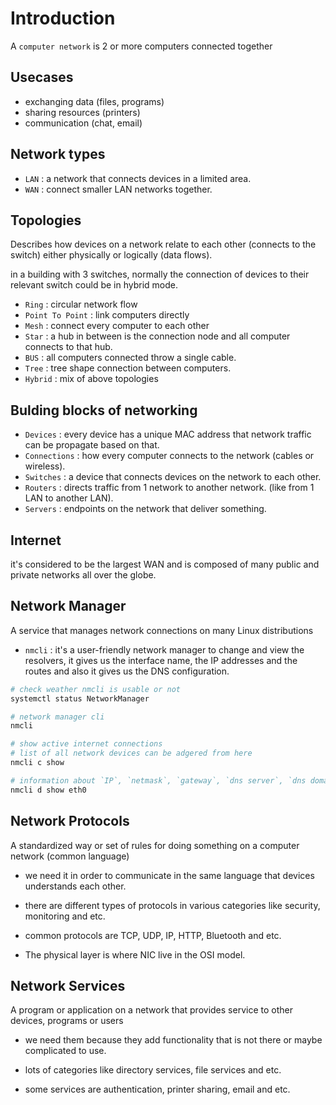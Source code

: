 # Introduction

A `computer network` is 2 or more computers connected together

## Usecases

- exchanging data (files, programs)
- sharing resources (printers)
- communication (chat, email)

## Network types

- `LAN` : a network that connects devices in a limited area.
- `WAN` : connect smaller LAN networks together.

## Topologies

Describes how devices on a network relate to each other (connects to the switch) either physically or logically (data flows).

in a building with 3 switches, normally the connection of devices to their relevant switch could be in hybrid mode.

- `Ring` : circular network flow
- `Point To Point` : link computers directly
- `Mesh` : connect every computer to each other
- `Star` : a hub in between is the connection node and all computer connects to that hub.
- `BUS` : all computers connected throw a single cable.
- `Tree` : tree shape connection between computers.
- `Hybrid` : mix of above topologies

## Bulding blocks of networking

- `Devices` : every device has a unique MAC address that network traffic can be propagate based on that.
- `Connections` : how every computer connects to the network (cables or wireless).
- `Switches` : a device that connects devices on the network to each other.
- `Routers` : directs traffic from 1 network to another network. (like from 1 LAN to another LAN).
- `Servers` : endpoints on the network that deliver something.

## Internet

it's considered to be the largest WAN and is composed of many public and private networks all over the globe.

## Network Manager

A service that manages network connections on many Linux distributions

- `nmcli` : it's a user-friendly network manager to change and view the resolvers, it gives us the interface name, the IP addresses and the routes and also it gives us the DNS configuration.

```bash
# check weather nmcli is usable or not
systemctl status NetworkManager

# network manager cli
nmcli

# show active internet connections
# list of all network devices can be adgered from here
nmcli c show

# information about `IP`, `netmask`, `gateway`, `dns server`, `dns domain` and etc
nmcli d show eth0
```

## Network Protocols

A standardized way or set of rules for doing something on a computer network (common language)

- we need it in order to communicate in the same language that devices understands each other.

- there are different types of protocols in various categories like security, monitoring and etc.

- common protocols are TCP, UDP, IP, HTTP, Bluetooth and etc.

- The physical layer is where NIC live in the OSI model.

## Network Services

A program or application on a network that provides service to other devices, programs or users

- we need them because they add functionality that is not there or maybe complicated to use.

- lots of categories like directory services, file services and etc.

- some services are authentication, printer sharing, email and etc.
